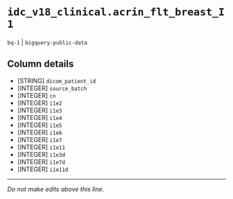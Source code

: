 # `idc_v18_clinical.acrin_flt_breast_I1`
`bq-1` | `bigquery-public-data`

## Column details
* [STRING]    `dicom_patient_id`
* [INTEGER]   `source_batch`
* [INTEGER]   `cn`
* [INTEGER]   `i1e2`
* [INTEGER]   `i1e3`
* [INTEGER]   `i1e4`
* [INTEGER]   `i1e5`
* [INTEGER]   `i1e6`
* [INTEGER]   `i1e7`
* [INTEGER]   `i1e11`
* [INTEGER]   `i1e3d`
* [INTEGER]   `i1e7d`
* [INTEGER]   `i1e11d`

-------------------------------------------------------------------------------
*Do not make edits above this line.*
